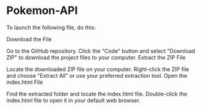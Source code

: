 # Pokemon-API

To launch the following file, do this: 

Download the File

Go to the GitHub repository.
Click the "Code" button and select "Download ZIP" to download the project files to your computer.
Extract the ZIP File

Locate the downloaded ZIP file on your computer.
Right-click the ZIP file and choose "Extract All" or use your preferred extraction tool.
Open the index.html File

Find the extracted folder and locate the index.html file.
Double-click the index.html file to open it in your default web browser.
